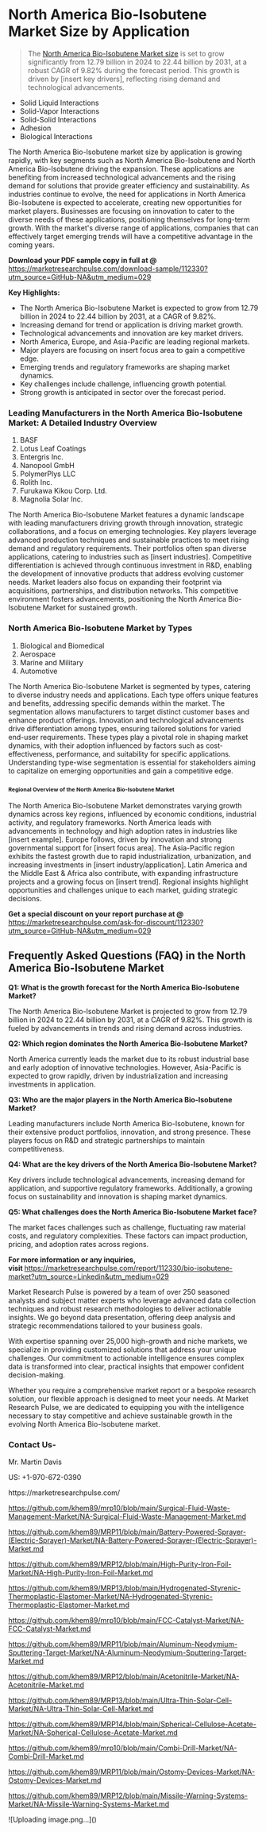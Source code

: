 <h1>North America Bio-Isobutene Market&nbsp;Size by Application</h1><blockquote><p>The <a href="https://marketresearchpulse.com/download-sample/112330?utm_source=GitHub-NA&amp;utm_medium=029">North America Bio-Isobutene Market size</a> is set to grow significantly from 12.79 billion in 2024 to 22.44 billion by 2031, at a robust CAGR of 9.82% during the forecast period. This growth is driven by [insert key drivers], reflecting rising demand and technological advancements.</p></blockquote><ul><li>Solid Liquid Interactions<li> Solid-Vapor Interactions<li> Solid-Solid Interactions<li> Adhesion<li> Biological Interactions</li></ul><p>The North America Bio-Isobutene market size by application is growing rapidly, with key segments such as North America Bio-Isobutene and North America Bio-Isobutene driving the expansion. These applications are benefiting from increased technological advancements and the rising demand for solutions that provide greater efficiency and sustainability. As industries continue to evolve, the need for applications in North America Bio-Isobutene is expected to accelerate, creating new opportunities for market players. Businesses are focusing on innovation to cater to the diverse needs of these applications, positioning themselves for long-term growth. With the market's diverse range of applications, companies that can effectively target emerging trends will have a competitive advantage in the coming years.</p><p><strong>Download your PDF sample copy in full at @ </strong><a href="https://marketresearchpulse.com/download-sample/112330?utm_source=GitHub-NA&amp;utm_medium=029">https://marketresearchpulse.com/download-sample/112330?utm_source=GitHub-NA&amp;utm_medium=029</a></p><p><strong>Key Highlights: </strong></p><ul><li>The North America Bio-Isobutene Market is expected to grow from 12.79 billion in 2024 to 22.44 billion by 2031, at a CAGR of 9.82%.</li><li>Increasing demand for trend or application is driving market growth.</li><li>Technological advancements and innovation are key market drivers.</li><li>North America, Europe, and Asia-Pacific are leading regional markets.</li><li>Major players are focusing on insert focus area to gain a competitive edge.</li><li>Emerging trends and regulatory frameworks are shaping market dynamics.</li><li>Key challenges include challenge, influencing growth potential.</li><li>Strong growth is anticipated in sector over the forecast period.</li></ul><h3>Leading Manufacturers in the North America Bio-Isobutene Market: A Detailed Industry Overview</h3><ol><li>BASF</li><li>Lotus Leaf Coatings</li><li>Entergris Inc.</li><li>Nanopool GmbH</li><li>PolymerPlys LLC</li><li>Rolith Inc.</li><li>Furukawa Kikou Corp. Ltd.</li><li>Magnolia Solar Inc.</li></ol><div class="flex max-w-full flex-col flex-grow"><div class="min-h-8 text-message flex w-full flex-col items-end gap-2 whitespace-normal break-words [.text-message+&amp;]:mt-5" dir="auto" data-message-author-role="assistant" data-message-id="fd8432e4-4910-450d-b182-61b7bfb0a01f" data-message-model-slug="gpt-4o"><div class="flex w-full flex-col gap-1 empty:hidden first:pt-[3px]"><div class="markdown prose w-full break-words dark:prose-invert light"><p>The North America Bio-Isobutene Market features a dynamic landscape with leading manufacturers driving growth through innovation, strategic collaborations, and a focus on emerging technologies. Key players leverage advanced production techniques and sustainable practices to meet rising demand and regulatory requirements. Their portfolios often span diverse applications, catering to industries such as [insert industries]. Competitive differentiation is achieved through continuous investment in R&amp;D, enabling the development of innovative products that address evolving customer needs. Market leaders also focus on expanding their footprint via acquisitions, partnerships, and distribution networks. This competitive environment fosters advancements, positioning the North America Bio-Isobutene Market for sustained growth.</p></div></div></div></div><h3>North America Bio-Isobutene Market by Types</h3><ol><li>Biological and Biomedical<li> Aerospace<li> Marine and Military<li> Automotive</li></ol><div class="flex max-w-full flex-col flex-grow"><div class="min-h-8 text-message flex w-full flex-col items-end gap-2 whitespace-normal break-words [.text-message+&amp;]:mt-5" dir="auto" data-message-author-role="assistant" data-message-id="084470be-0bb7-4664-bddf-5156b4f41249" data-message-model-slug="gpt-4o-mini"><div class="flex w-full flex-col gap-1 empty:hidden first:pt-[3px]"><div class="markdown prose w-full break-words dark:prose-invert light"><p>The North America Bio-Isobutene Market is segmented by types, catering to diverse industry needs and applications. Each type offers unique features and benefits, addressing specific demands within the market. The segmentation allows manufacturers to target distinct customer bases and enhance product offerings. Innovation and technological advancements drive differentiation among types, ensuring tailored solutions for varied end-user requirements. These types play a pivotal role in shaping market dynamics, with their adoption influenced by factors such as cost-effectiveness, performance, and suitability for specific applications. Understanding type-wise segmentation is essential for stakeholders aiming to capitalize on emerging opportunities and gain a competitive edge.</p></div></div></div></div><h3><span style="font-size: 11px;">Regional Overview of the North America Bio-Isobutene Market</span></h3><div class="flex max-w-full flex-col flex-grow"><div class="min-h-8 text-message flex w-full flex-col items-end gap-2 whitespace-normal break-words [.text-message+&amp;]:mt-5" dir="auto" data-message-author-role="assistant" data-message-id="e9038762-ce64-4e30-91c9-9bd413514231" data-message-model-slug="gpt-4o-mini"><div class="flex w-full flex-col gap-1 empty:hidden first:pt-[3px]"><div class="markdown prose w-full break-words dark:prose-invert light"><p>The North America Bio-Isobutene Market demonstrates varying growth dynamics across key regions, influenced by economic conditions, industrial activity, and regulatory frameworks. North America leads with advancements in technology and high adoption rates in industries like [insert example]. Europe follows, driven by innovation and strong governmental support for [insert focus area]. The Asia-Pacific region exhibits the fastest growth due to rapid industrialization, urbanization, and increasing investments in [insert industry/application]. Latin America and the Middle East &amp; Africa also contribute, with expanding infrastructure projects and a growing focus on [insert trend]. Regional insights highlight opportunities and challenges unique to each market, guiding strategic decisions.</p></div></div></div></div><p><strong>Get a special discount on your report purchase at @ </strong><a href="https://marketresearchpulse.com/ask-for-discount/112330?utm_source=GitHub-NA&amp;utm_medium=029">https://marketresearchpulse.com/ask-for-discount/112330?utm_source=GitHub-NA&amp;utm_medium=029</a></p><h2>Frequently Asked Questions (FAQ) in the North America Bio-Isobutene Market</h2><p><strong>Q1: What is the growth forecast for the North America Bio-Isobutene Market?</strong></p><p>The North America Bio-Isobutene Market is projected to grow from 12.79 billion in 2024 to 22.44 billion by 2031, at a CAGR of 9.82%. This growth is fueled by advancements in trends and rising demand across industries.</p><p><strong>Q2: Which region dominates the North America Bio-Isobutene Market?</strong></p><p>North America currently leads the market due to its robust industrial base and early adoption of innovative technologies. However, Asia-Pacific is expected to grow rapidly, driven by industrialization and increasing investments in application.</p><p><strong>Q3: Who are the major players in the North America Bio-Isobutene Market?</strong></p><p>Leading manufacturers include North America Bio-Isobutene, known for their extensive product portfolios, innovation, and strong presence. These players focus on R&amp;D and strategic partnerships to maintain competitiveness.</p><p><strong>Q4: What are the key drivers of the North America Bio-Isobutene Market?</strong></p><p>Key drivers include technological advancements, increasing demand for application, and supportive regulatory frameworks. Additionally, a growing focus on sustainability and innovation is shaping market dynamics.</p><p><strong>Q5: What challenges does the North America Bio-Isobutene Market face?</strong></p><p>The market faces challenges such as challenge, fluctuating raw material costs, and regulatory complexities. These factors can impact production, pricing, and adoption rates across regions.</p><p><strong>For more information or any inquiries, visit&nbsp;</strong><a href="https://marketresearchpulse.com/report/112330/bio-isobutene-market?utm_source=Linkedin&utm_medium=029">https://marketresearchpulse.com/report/112330/bio-isobutene-market?utm_source=Linkedin&utm_medium=029</a></p><p>Market Research Pulse is powered by a team of over 250 seasoned analysts and subject matter experts who leverage advanced data collection techniques and robust research methodologies to deliver actionable insights. We go beyond data presentation, offering deep analysis and strategic recommendations tailored to your business goals.</p><p>With expertise spanning over 25,000 high-growth and niche markets, we specialize in providing customized solutions that address your unique challenges. Our commitment to actionable intelligence ensures complex data is transformed into clear, practical insights that empower confident decision-making.</p><p>Whether you require a comprehensive market report or a bespoke research solution, our flexible approach is designed to meet your needs. At Market Research Pulse, we are dedicated to equipping you with the intelligence necessary to stay competitive and achieve sustainable growth in the evolving North America Bio-Isobutene market.</p><h3><strong>Contact Us-</strong></h3><p>Mr. Martin Davis</p><p>US: +1-970-672-0390</p><p>https://marketresearchpulse.com/</p><p><a href="https://github.com/khem89/mrp10/blob/main/Surgical-Fluid-Waste-Management-Market/NA-Surgical-Fluid-Waste-Management-Market.md">https://github.com/khem89/mrp10/blob/main/Surgical-Fluid-Waste-Management-Market/NA-Surgical-Fluid-Waste-Management-Market.md</a></p><p><a href="https://github.com/khem89/MRP11/blob/main/Battery-Powered-Sprayer-(Electric-Sprayer)-Market/NA-Battery-Powered-Sprayer-(Electric-Sprayer)-Market.md">https://github.com/khem89/MRP11/blob/main/Battery-Powered-Sprayer-(Electric-Sprayer)-Market/NA-Battery-Powered-Sprayer-(Electric-Sprayer)-Market.md</a></p><p><a href="https://github.com/khem89/MRP12/blob/main/High-Purity-Iron-Foil-Market/NA-High-Purity-Iron-Foil-Market.md">https://github.com/khem89/MRP12/blob/main/High-Purity-Iron-Foil-Market/NA-High-Purity-Iron-Foil-Market.md</a></p><p><a href="https://github.com/khem89/MRP13/blob/main/Hydrogenated-Styrenic-Thermoplastic-Elastomer-Market/NA-Hydrogenated-Styrenic-Thermoplastic-Elastomer-Market.md">https://github.com/khem89/MRP13/blob/main/Hydrogenated-Styrenic-Thermoplastic-Elastomer-Market/NA-Hydrogenated-Styrenic-Thermoplastic-Elastomer-Market.md</a></p><p><a href="https://github.com/khem89/mrp10/blob/main/FCC-Catalyst-Market/NA-FCC-Catalyst-Market.md">https://github.com/khem89/mrp10/blob/main/FCC-Catalyst-Market/NA-FCC-Catalyst-Market.md</a></p><p><a href="https://github.com/khem89/MRP11/blob/main/Aluminum-Neodymium-Sputtering-Target-Market/NA-Aluminum-Neodymium-Sputtering-Target-Market.md">https://github.com/khem89/MRP11/blob/main/Aluminum-Neodymium-Sputtering-Target-Market/NA-Aluminum-Neodymium-Sputtering-Target-Market.md</a></p><p><a href="https://github.com/khem89/MRP12/blob/main/Acetonitrile-Market/NA-Acetonitrile-Market.md">https://github.com/khem89/MRP12/blob/main/Acetonitrile-Market/NA-Acetonitrile-Market.md</a></p><p><a href="https://github.com/khem89/MRP13/blob/main/Ultra-Thin-Solar-Cell-Market/NA-Ultra-Thin-Solar-Cell-Market.md">https://github.com/khem89/MRP13/blob/main/Ultra-Thin-Solar-Cell-Market/NA-Ultra-Thin-Solar-Cell-Market.md</a></p><p><a href="https://github.com/khem89/MRP14/blob/main/Spherical-Cellulose-Acetate-Market/NA-Spherical-Cellulose-Acetate-Market.md">https://github.com/khem89/MRP14/blob/main/Spherical-Cellulose-Acetate-Market/NA-Spherical-Cellulose-Acetate-Market.md</a></p><p><a href="https://github.com/khem89/mrp10/blob/main/Combi-Drill-Market/NA-Combi-Drill-Market.md">https://github.com/khem89/mrp10/blob/main/Combi-Drill-Market/NA-Combi-Drill-Market.md</a></p><p><a href="https://github.com/khem89/MRP11/blob/main/Ostomy-Devices-Market/NA-Ostomy-Devices-Market.md">https://github.com/khem89/MRP11/blob/main/Ostomy-Devices-Market/NA-Ostomy-Devices-Market.md</a></p><p><a href="https://github.com/khem89/MRP12/blob/main/Missile-Warning-Systems-Market/NA-Missile-Warning-Systems-Market.md">https://github.com/khem89/MRP12/blob/main/Missile-Warning-Systems-Market/NA-Missile-Warning-Systems-Market.md</a></p>
![Uploading image.png…]()

